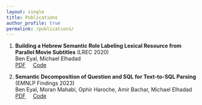 ```yaml
---
layout: single
title: Publications
author_profile: true
permalink: /publications/
---
```


1. **Building a Hebrew Semantic Role Labeling Lexical Resource from Parallel Movie Subtitles** (LREC 2020)  
Ben Eyal, Michael Elhadad  
<i class="far fa-file-pdf"></i> [PDF](https://aclanthology.org/2020.lrec-1.727.pdf) &nbsp; &nbsp; <i class="fab fa-github"></i> [Code](https://github.com/bgunlp/hebrew_srl)

2. **Semantic Decomposition of Question and SQL for Text-to-SQL Parsing** (EMNLP Findings 2023)  
Ben Eyal, Moran Mahabi, Ophir Haroche, Amir Bachar, Michael Elhadad  
<i class="far fa-file-pdf"></i> [PDF](https://aclanthology.org/2023.findings-emnlp.910.pdf) &nbsp; &nbsp; <i class="fab fa-github"></i> [Code](https://github.com/bgunlp/qpl)
